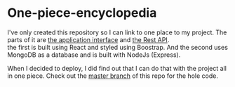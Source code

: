 # One-piece-encyclopedia

I've only created this repository so I can link to one place to my project. The parts of it are [the application interface](https://github.com/marzouk2002/One-piece-interface) and [the Rest API](https://github.com/marzouk2002/one-piece-api).<br/>
the first is built using React and styled using Boostrap. And the second uses MongoDB as a database and is built with NodeJs (Express).<br/>

When I decided to deploy, I did find out that I can do that with the project all in one piece. Check out the [master branch](https://github.com/marzouk2002/One-piece-encyclopedia/tree/master) of this repo for the hole code.
